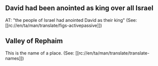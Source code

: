 ## David had been anointed as king over all Israel ##

AT: "the people of Israel had anointed David as their king" (See: [[rc://en/ta/man/translate/figs-activepassive]])

## Valley of Rephaim ##

This is the name of a place. (See: [[rc://en/ta/man/translate/translate-names]])